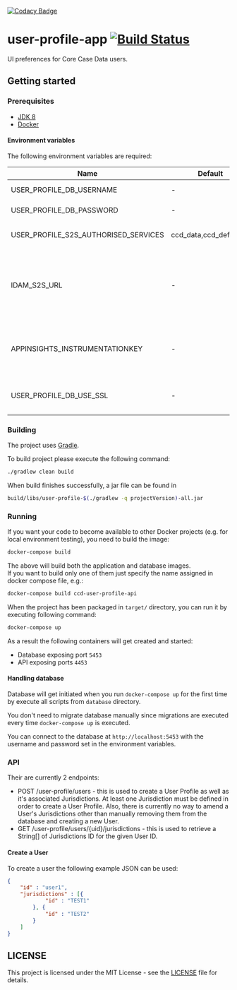 [![Codacy Badge](https://api.codacy.com/project/badge/Grade/8914c9e0e07a46d2b34f5c2892852fee)](https://app.codacy.com/app/adr1ancho/ccd-user-profile-api?utm_source=github.com&utm_medium=referral&utm_content=hmcts/ccd-user-profile-api&utm_campaign=badger)
# user-profile-app [![Build Status](https://travis-ci.org/hmcts/ccd-user-profile-api.svg?branch=master)](https://travis-ci.org/hmcts/ccd-user-profile-api)

UI preferences for Core Case Data users.

## Getting started

### Prerequisites

- [JDK 8](https://www.oracle.com/java)
- [Docker](https://www.docker.com)

#### Environment variables

The following environment variables are required:

| Name | Default | Description |
|------|---------|-------------|
| USER_PROFILE_DB_USERNAME | - | Username for database |
| USER_PROFILE_DB_PASSWORD | - | Password for database |
| USER_PROFILE_S2S_AUTHORISED_SERVICES | ccd_data,ccd_definition | Authorised micro-service names for S2S calls |
| IDAM_S2S_URL | - | Base URL for IdAM's S2S API service (service-auth-provider). `http://localhost:4502` for the dockerised local instance or tunneled `dev` instance. |
| APPINSIGHTS_INSTRUMENTATIONKEY | - | For CNP environment this is provided by the terraform scripts. However any value would do for your local environment. |
| USER_PROFILE_DB_USE_SSL | - | Mandated by Cloud Native Platform.  For local testing, set this variable to false |
### Building

The project uses [Gradle](https://gradle.org/).

To build project please execute the following command:

```bash
./gradlew clean build
```

When build finishes successfully, a jar file can be found in

```bash
build/libs/user-profile-$(./gradlew -q projectVersion)-all.jar
```

### Running

If you want your code to become available to other Docker projects (e.g. for local environment testing), you need to build the image:

```bash
docker-compose build
```

The above will build both the application and database images.  
If you want to build only one of them just specify the name assigned in docker compose file, e.g.:

```bash
docker-compose build ccd-user-profile-api
```

When the project has been packaged in `target/` directory,
you can run it by executing following command:

```bash
docker-compose up
```

As a result the following containers will get created and started:

 - Database exposing port `5453`
 - API exposing ports `4453`

#### Handling database

Database will get initiated when you run `docker-compose up` for the first time by execute all scripts from `database` directory.

You don't need to migrate database manually since migrations are executed every time `docker-compose up` is executed.

You can connect to the database at `http://localhost:5453` with the username and password set in the environment variables.

### API
Their are currently 2 endpoints:
- POST /user-profile/users - this is used to create a User Profile as well as it's associated Jurisdictions. At least one Jurisdiction must be defined in order to create a User Profile. Also, there is currently no way to amend a User's Jurisdictions other than manually removing them from the database and creating a new User.
- GET /user-profile/users/{uid}/jurisdictions - this is used to retrieve a String[] of Jurisdictions ID for the given User ID.

#### Create a User
To create a user the following example JSON can be used:
```json
{
	"id" : "user1",
	"jurisdictions" : [{
			"id" : "TEST1"
		}, {
			"id" : "TEST2"
		}
	]
}
```

## LICENSE

This project is licensed under the MIT License - see the [LICENSE](LICENSE.md) file for details.

